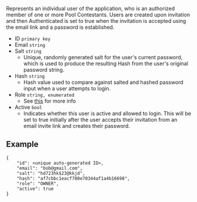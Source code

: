Represents an individual user of the application, who is an authorized member of one or more Pool Contestants.
Users are created upon invitation and then Authenticated is set to true when the invitation is accepted using the email link and a password is established.

- ID `primary key`
- Email `string`
- Salt `string`
	- Unique, randomly generated salt for the user's current password, which is used to produce the resulting Hash from the user's original password string.
- Hash `string`
	- Hash value used to compare against salted and hashed password input when a user attempts to login.
- Role `string, enumerated`
	- See [this](obsidian://open?vault=Mulhall&file=Brainstorming%2FRoles%20%2B%20Functions.canvas) for more info
- Active `bool`
	- Indicates whether this user is active and allowed to login. This will be set to true initially after the user accepts their invitation from an email invite link and creates their password.

## Example
```
{
	"id": <unique auto-generated ID>,
	"email": "bob@gmail.com",
	"salt": "hd723hk$23@kkjd",
	"hash": "af7cbbc1eacf780e70344af1a4b16698",
	"role": "OWNER",
	"active": true
}
```